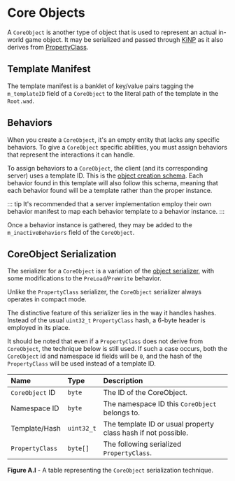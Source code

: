 # Core Objects

A `CoreObject` is another type of object that is used to represent an actual in-world game object. It may be serialized and passed through [KiNP]( ../kinp/index.md) as it also derives from [PropertyClass](./propertyclass.md).

## Template Manifest
The template manifest is a banklet of key/value pairs tagging the `m_templateID` field of a `CoreObject` to the literal path of the template in the `Root.wad`.

## Behaviors
When you create a `CoreObject`, it's an empty entity that lacks any specific behaviors. To give a `CoreObject` specific abilities, you must assign behaviors that represent the interactions it can handle.

To assign behaviors to a `CoreObject`, the client (and its corresponding server) uses a template ID. This is the [object creation schema](../../schemas.md#object-creation). Each behavior found in this template will also follow this schema, meaning that each behavior found will be a template rather than the proper instance.

::: tip
It's recommended that a server implementation employ their own behavior manifest to map each behavior template to a behavior instance.
:::

Once a behavior instance is gathered, they may be added to the `m_inactiveBehaviors` field of the `CoreObject`.

## CoreObject Serialization
The serializer for a `CoreObject` is a variation of the [object serializer](./serialization.md), with some modifications to the `PreLoad`/`PreWrite` behavior.

Unlike the `PropertyClass` serializer, the `CoreObject` serializer always operates in compact mode.

The distinctive feature of this serializer lies in the way it handles hashes. Instead of the usual `uint32_t` `PropertyClass` hash, a 6-byte header is employed in its place.

It should be noted that even if a `PropertyClass` does not derive from `CoreObject`, the technique below is still used. If such a case occurs, both the `CoreObject` id and namespace id fields will be `0`, and the hash of the `PropertyClass` will be used instead of a template ID.

| Name | Type | Description |
| :--- | :--- | :---------- |
| `CoreObject` ID | `byte` | The ID of the CoreObject. |
| Namespace ID | `byte` | The namespace ID this `CoreObject` belongs to. |
| Template/Hash | `uint32_t`| The template ID or usual property class hash if not possible. |
| `PropertyClass` | `byte[]` | The following serialized `PropertyClass`. |

__Figure A.I__ - A table representing the `CoreObject` serialization technique.